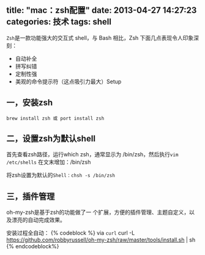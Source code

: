 title: "mac：zsh配置"
date: 2013-04-27 14:27:23
categories: 技术
tags: shell
---

`Zsh`是一款功能强大的交互式 shell，与 Bash 相比，Zsh 下面几点表现令人印象深刻：

- 自动补全
- 拼写纠错
- 定制性强
- 美观的命令提示符（这点吸引力最大）Setup

## 一，安装zsh

`brew install zsh 或 port install zsh`


## 二，设置zsh为默认shell
    
首先查看zsh路径，运行which zsh，通常显示为 /bin/zsh，然后执行`vim /etc/shells`
在文末增加：/bin/zsh

将zsh设置为默认的`Shell：chsh -s /bin/zsh`

## 三，插件管理

oh-my-zsh是基于zsh的功能做了一 个扩展，方便的插件管理、主题自定义，以及漂亮的自动完成效果。

安装过程全自动：
{% codeblock %}
via `curl`
curl -L https://github.com/robbyrussell/oh-my-zsh/raw/master/tools/install.sh | sh
{% endcodeblock%}
